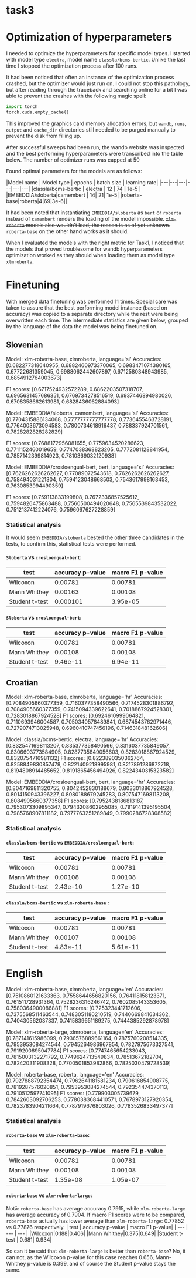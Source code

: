 # task3

# Optimization of hyperparameters

I needed to optimize the hyperparameters for specific model types. I started with model type `electra`, model name `classla/bcms-bertic`. Unlike the last time I stopped the optimization process after 100 runs.

It had been noticed that often an instance of the optimization process crashed, but the optimizer would just run on. I could not stop this pathology, but after reading through the traceback and searching online for a bit I was able to prevent the crashes with the following magic spell:

```python
import torch
torch.cuda.empty_cache()
```
This improved the graphics card memory allocation errors, but `wandb`, `runs`, `output` and `cache_dir` directories still needed to be purged manually to prevent the disk from filling up.

After successful sweeps had been run, the wandb website was inspected and the best performing hyperparameters were transcribed into the table below. The number of optimizer runs was capped at 50

Found optimal parameters for the models are as follows:

|Model name | Model type | epochs | batch size | learning rate|
|---|---|---|---|---|---|
|classla/bcms-bertic | electra | 12 | 74 | 1e-5 |
|EMBEDDIA/sloberta|camembert | 14| 21| 1e-5|
|roberta-base|roberta|4|69|3e-6||

It had been noted that instantiating `EMBEDDIA/sloberta` as `bert` or `roberta` instead of `camembert` renders the loading of the model impossible. ~~`xlm-roberta` models also wouldn't load, the reason is as of yet unknown.~~ `roberta-base` on the other hand works as it should.

When I evaluated the models with the right metric for Task1, I noticed that the models that proved troublesome for wandb hyperparameters optimization worked as they should when loading them as model type `xlmroberta`.


# Finetuning

With merged data finetuning was performed 11 times. Special care was taken to assure that the best performing model instance (based on accuracy) was copied to a separate directory while the rest were being overwritten each time. The intermediate statistics are given below, grouped by the language of the data the model was being finetuned on.

## Slovenian

Model: xlm-roberta-base, xlmroberta, language='sl'
Accuracies: [0.682277318640955, 0.6882460973370065, 0.6983471074380165, 0.67722681359045, 0.6988062442607897, 0.6712580348943985, 0.6854912764003673]

F1 scores: [0.6717524932572289, 0.6862203507318707, 0.6965631457686351, 0.6769734278516519, 0.6937446894980026, 0.6708358662613981, 0.6828436062884093]


Model: EMBEDDIA/sloberta, camembert, language='sl'
Accuracies: [0.7704315886134068, 0.7777777777777778, 0.7736455463728191, 0.7764003673094583, 0.7800734618916437, 0.788337924701561, 0.7828282828282829]

F1 scores: [0.7688172956081655, 0.7759634520286623, 0.7711152460019659, 0.7747038368823205, 0.7772081128841954, 0.7857142399814923, 0.7810369032120938]


Model: EMBEDDIA/crosloengual-bert, bert, language='sl'
Accuracies: [0.7626262626262627, 0.77089072543618, 0.7626262626262627, 0.758494031221304, 0.7594123048668503, 0.7543617998163453, 0.7630853994490359]

F1 scores: [0.759113833199808, 0.7672336857525612, 0.7594826475863488, 0.7560500494020648, 0.7565539843532022, 0.7512137412224076, 0.7596067627228859]


### Statistical analysis

It would seem `EMBEDDIA/sloberta` bested the other three candidates in the tests, to confirm this, statistical tests were performed.

#### `Sloberta` vs `crosloengual-bert`:
| test | accuracy p-value | macro F1 p-value|
| --- | --- | --- |
|Wilcoxon|0.00781|0.00781|
|Mann Whithey|0.00163|0.00108|
|Student t-test |0.000101|3.95e-05|

#### `Sloberta` vs `crosloengual-bert`:
| test | accuracy p-value | macro F1 p-value|
| --- | --- | --- |
|Wilcoxon|0.00781|0.00781|
|Mann Whithey|0.00108|0.00108|
|Student t-test |9.46e-11|6.94e-11|

## Croatian

Model: xlm-roberta-base, xlmroberta, language='hr'
Accuracies: [0.7084905660377359, 0.7160377358490566, 0.7174528301886792, 0.7084905660377359, 0.7415094339622641, 0.7018867924528301, 0.7283018867924528]
F1 scores: [0.6924610999064821, 0.7110693946004587, 0.7050340578489841, 0.6874543762971446, 0.7279074713025948, 0.6960410747456196, 0.714631848162606]



Model: classla/bcms-bertic, electra, language='hr'
Accuracies: [0.8325471698113207, 0.835377358490566, 0.8316037735849057, 0.8306603773584905, 0.8287735849056603, 0.8283018867924529, 0.8320754716981132]
F1 scores: [0.8223890350362764, 0.8258849830857479, 0.8221409218995981, 0.8217891286872718, 0.8194808914485652, 0.8191865456494926, 0.8224340315323582]


Model: EMBEDDIA/crosloengual-bert, bert, language='hr'
Accuracies: [0.8047169811320755, 0.8042452830188679, 0.8033018867924528, 0.8014150943396227, 0.8080188679245283, 0.8075471698113208, 0.8084905660377358]
F1 scores: [0.7952438186813187, 0.7953073309895347, 0.7943208602955085, 0.7919141395195504, 0.7985768907811182, 0.7977763251289849, 0.7990286728308582]

### Statistical analysis

#### `classla/bcms-bertic` vs `EMBEDDIA/crosloengual-bert`:
| test | accuracy p-value | macro F1 p-value|
| --- | --- | --- |
|Wilcoxon|0.00781|0.00781|
|Mann Whithey|0.00108|0.00108|
|Student t-test |2.43e-10 |1.27e-10|

#### `classla/bcms-bertic` vs `xlm-roberta-base` :
| test | accuracy p-value | macro F1 p-value|
| --- | --- | --- |
|Wilcoxon|0.00781|0.00781|
|Mann Whithey|0.00107|0.00108|
|Student t-test |4.83e-11 | 5.61e-11 |




# English
Model: xlm-roberta-base, xlmroberta, language='en'
Accuracies: [0.7510860121633363, 0.7558644656820156, 0.764118158123371, 0.761511728931364, 0.7528236316246742, 0.7602085143353605, 0.7580364900086881]
F1 scores: [0.725323441712606, 0.7375568511463544, 0.7483051180210519, 0.7440669841634362, 0.740430562037337, 0.7415839651189275, 0.7444385292878978]


Model: xlm-roberta-large, xlmroberta, language='en'
Accuracies: [0.787141615986099, 0.7936576889661164, 0.7875760208514335, 0.7953953084274544, 0.7945264986967854, 0.7827975673327541, 0.7919200695047784]
F1 scores: [0.7747465654233043, 0.7815003132271792, 0.7749624713549834, 0.78513672182704, 0.782420311908328, 0.7700501853982866, 0.7825030479728539]


Model: roberta-base, roberta, language='en'
Accuracies: [0.7927888792354474, 0.7962641181581234, 0.790616854908775, 0.7819287576020851, 0.7953953084274544, 0.792354474370113, 0.7910512597741095]
F1 scores: [0.779903005739679, 0.7842603092706253, 0.7780383684410571, 0.7678973127920354, 0.7823783904211664, 0.7787919676803026, 0.7783526833497377]


### Statistical analysis
#### `roberta-base` vs `xlm-roberta-base`:

| test | accuracy p-value | macro F1 p-value|
| --- | --- | --- |
|Wilcoxon|0.00781|0.00781|
|Mann Whithey|0.00108|0.00108|
|Student t-test | 1.35e-08 | 1.05e-07|

#### `roberta-base` vs `xlm-roberta-large`:
Notā: `roberta-base` has average accuracy 0.7915, while `xlm-roberta-large` has average accuracy of 0.7904. If macro F1 scores were to be compared, `roberta-base` actually has lower average than `xlm-roberta-large`: 0.77852 vs 0.77876 respectively. 
| test | accuracy p-value | macro F1 p-value|
| --- | --- | --- |
|Wilcoxon|0.188|0.406|
|Mann Whithey|0.375|0.649|
|Student t-test | 0.681| 0.934|

So can it be said that `xlm-roberta-large` is better than `roberta-base`? No, it can not, as the Wilcoxon p-value for this case reaches 0.656, Mann-Whithey p-value is 0.399, and of course the Student p-value stays the same.
